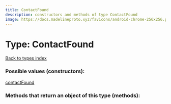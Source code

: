 ```yaml
---
title: ContactFound
description: constructors and methods of type ContactFound
image: https://docs.madelineproto.xyz/favicons/android-chrome-256x256.png
---
```

# Type: ContactFound  
[Back to types index](index.md)



### Possible values (constructors):

[contactFound](../constructors/contactFound.md)  



### Methods that return an object of this type (methods):



